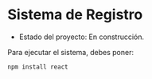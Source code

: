 <h1>Sistema de Registro</h1>

- Estado del proyecto: En construcción.

Para ejecutar el sistema, debes poner:

```npm install react```


